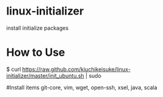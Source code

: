 linux-initializer
=================

install initialize packages

# How to Use
$ curl https://raw.github.com/kiuchikeisuke/linux-initializer/master/init_ubuntu.sh | sudo

#Install items
git-core, vim, wget, open-ssh, xsel, java, scala

